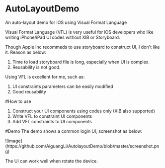 # AutoLayoutDemo
An auto-layout demo for iOS using Visual Format Language

Visual Format Language (VFL) is very useful for iOS developers who like writing iPhone/iPad UI codes without XIB or Storyboard.

Though Apple Inc recommeds to use storyboard to construct UI, I don't like it. Reason as below:
1. Time to load storyboard file is long, especially when UI is complex.
2. Reusability is not good.

Using VFL is excellent for me, such as:
1. UI constraints parameters can be easily modified
2. Good reusability

#How to use
1. Construct your UI components using codes only (XIB also supported)
2. Write VFL to constraint UI components
3. Add VFL constraints to UI components

#Demo
The demo shows a common login UI, screenshot as below:
 <p>![image](https://github.com/AiguangLi/AutolayoutDemo/blob/master/screenshot.png)</p>
 The UI can work well when rotate the device.
